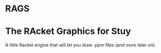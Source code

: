 # RAGS
# The RAcket Graphics for Stuy
A little Racket engine that will let you draw .ppm files (and more later on).  